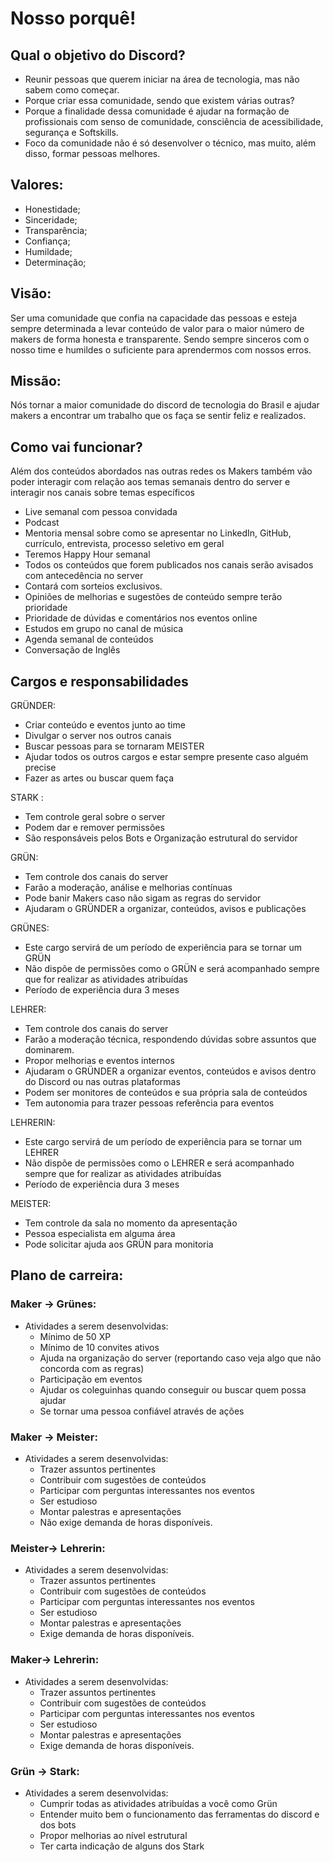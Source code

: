 # Nosso porquê!

## Qual o objetivo do Discord?

- Reunir pessoas que querem iniciar na área de tecnologia, mas não sabem como começar.
- Porque criar essa comunidade, sendo que existem várias outras?
- Porque a finalidade dessa comunidade é ajudar na formação de profissionais com senso de comunidade, consciência de acessibilidade, segurança e Softskills.
- Foco da comunidade não é só desenvolver o técnico, mas muito, além disso, formar pessoas melhores.

## Valores:
- Honestidade;
- Sinceridade;
- Transparência;
- Confiança;
- Humildade;
- Determinação;

## Visão:

Ser uma comunidade que confia na capacidade das pessoas e esteja sempre determinada a levar conteúdo de valor para o maior número de makers de forma honesta e transparente. 
Sendo sempre sinceros com o nosso time e humildes o suficiente para aprendermos com nossos erros.


## Missão:

Nós tornar a maior comunidade do discord de tecnologia do Brasil e ajudar makers a encontrar um trabalho que os faça se sentir feliz e realizados.

## Como vai funcionar?

Além dos conteúdos abordados nas outras redes os Makers também vão poder interagir com relação aos temas semanais dentro do server e interagir nos canais sobre temas específicos

- Live semanal com pessoa convidada
- Podcast
- Mentoria mensal sobre como se apresentar no LinkedIn, GitHub, currículo, entrevista, processo seletivo em geral
- Teremos Happy Hour semanal
- Todos os conteúdos que forem publicados nos canais serão avisados com antecedência no server
- Contará com sorteios exclusivos.
- Opiniões de melhorias e sugestões de conteúdo sempre terão prioridade
- Prioridade de dúvidas e comentários nos eventos online
- Estudos em grupo no canal de música
- Agenda semanal de conteúdos
- Conversação de Inglês

## Cargos e responsabilidades

GRÜNDER:

- Criar conteúdo e eventos junto ao time
- Divulgar o server nos outros canais
- Buscar pessoas para se tornaram MEISTER
- Ajudar todos os outros cargos e estar sempre presente caso alguém precise
- Fazer as artes ou buscar quem faça

STARK : 

- Tem controle geral sobre o server
- Podem dar e remover permissões
- São responsáveis pelos Bots e Organização estrutural do servidor

GRÜN:  

- Tem controle dos canais do server
- Farão a moderação, análise e melhorias contínuas
- Pode banir Makers caso não sigam as regras do servidor
- Ajudaram o GRÜNDER a organizar, conteúdos, avisos e publicações

GRÜNES:

- Este cargo servirá de um período de experiência para se tornar um GRÜN
- Não dispõe de permissões como o GRÜN e será acompanhado sempre que for realizar as atividades atribuídas
- Período de experiência dura 3 meses

LEHRER:  

- Tem controle dos canais do server
- Farão a moderação técnica, respondendo dúvidas sobre assuntos que dominarem.
- Propor melhorias e eventos internos
- Ajudaram o GRÜNDER a organizar eventos, conteúdos e avisos dentro do Discord ou nas outras plataformas
- Podem ser monitores de conteúdos e sua própria sala de conteúdos
- Tem autonomia para trazer pessoas referência para eventos

 LEHRERIN:

- Este cargo servirá de um período de experiência para se tornar um LEHRER
- Não dispõe de permissões como o LEHRER e será acompanhado sempre que for realizar as atividades atribuídas
- Período de experiência dura 3 meses

MEISTER:

- Tem controle da sala no momento da apresentação
- Pessoa especialista em alguma área
- Pode solicitar ajuda aos GRÜN para monitoria

## Plano de carreira:

### Maker → Grünes:

- Atividades a serem desenvolvidas:
    - Mínimo de 50 XP
    - Mínimo de 10 convites ativos
    - Ajuda na organização do server (reportando caso veja algo que não concorda com as regras)
    - Participação em eventos
    - Ajudar os coleguinhas quando conseguir ou buscar quem possa ajudar
    - Se tornar uma pessoa confiável através de ações

### Maker → Meister:

- Atividades a serem desenvolvidas:
    - Trazer assuntos pertinentes
    - Contribuir com sugestões de conteúdos
    - Participar com perguntas interessantes nos eventos
    - Ser estudioso
    - Montar palestras e apresentações
    - Não exige demanda de horas disponíveis.

### Meister→ Lehrerin:

- Atividades a serem desenvolvidas:
    - Trazer assuntos pertinentes
    - Contribuir com sugestões de conteúdos
    - Participar com perguntas interessantes nos eventos
    - Ser estudioso
    - Montar palestras e apresentações
    - Exige demanda de horas disponíveis.

### Maker→ Lehrerin:

- Atividades a serem desenvolvidas:
    - Trazer assuntos pertinentes
    - Contribuir com sugestões de conteúdos
    - Participar com perguntas interessantes nos eventos
    - Ser estudioso
    - Montar palestras e apresentações
    - Exige demanda de horas disponíveis.

### Grün → Stark:

- Atividades a serem desenvolvidas:
    - Cumprir todas as atividades atribuídas a você como Grün
    - Entender muito bem o funcionamento das ferramentas do discord e dos bots
    - Propor melhorias ao nível estrutural
    - Ter carta indicação de alguns dos Stark
